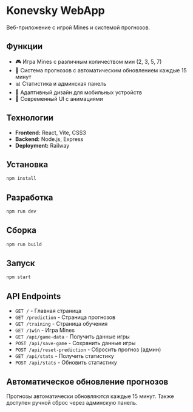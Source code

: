 # Konevsky WebApp

Веб-приложение с игрой Mines и системой прогнозов.

## Функции

- 🎮 Игра Mines с различным количеством мин (2, 3, 5, 7)
- 🔮 Система прогнозов с автоматическим обновлением каждые 15 минут
- 📊 Статистика и админская панель
- 📱 Адаптивный дизайн для мобильных устройств
- 🎨 Современный UI с анимациями

## Технологии

- **Frontend:** React, Vite, CSS3
- **Backend:** Node.js, Express
- **Deployment:** Railway

## Установка

```bash
npm install
```

## Разработка

```bash
npm run dev
```

## Сборка

```bash
npm run build
```

## Запуск

```bash
npm start
```

## API Endpoints

- `GET /` - Главная страница
- `GET /prediction` - Страница прогнозов
- `GET /training` - Страница обучения
- `GET /1win` - Игра Mines
- `GET /api/game-data` - Получить данные игры
- `POST /api/save-game` - Сохранить данные игры
- `POST /api/reset-prediction` - Сбросить прогноз (админ)
- `GET /api/stats` - Получить статистику
- `POST /api/stats` - Обновить статистику

## Автоматическое обновление прогнозов

Прогнозы автоматически обновляются каждые 15 минут. Также доступен ручной сброс через админскую панель.
